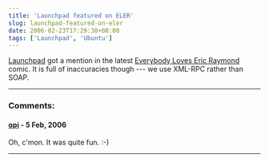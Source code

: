 ```yaml
---
title: 'Launchpad featured on ELER'
slug: launchpad-featured-on-eler
date: 2006-02-23T17:29:38+08:00
tags: ['Launchpad', 'Ubuntu']
---
```


[Launchpad](https://launchpad.net) got a mention in the latest
[Everybody Loves Eric
Raymond](http://geekz.co.uk/lovesraymond/archive/cancomical-lynchpad)
comic. It is full of inaccuracies though --- we use XML-RPC rather than
SOAP.

---
### Comments:
#### [opi](http://bronikowski.com) - <time datetime="2006-02-24 02:48:17">5 Feb, 2006</time>

Oh, c\'mon. It was quite fun. :-)

---
